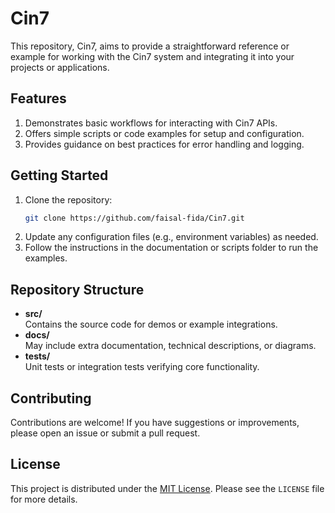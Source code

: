 # Cin7

This repository, Cin7, aims to provide a straightforward reference or example for working with the Cin7 system and integrating it into your projects or applications.

## Features

1. Demonstrates basic workflows for interacting with Cin7 APIs.
2. Offers simple scripts or code examples for setup and configuration.
3. Provides guidance on best practices for error handling and logging.

## Getting Started

1. Clone the repository:
   ```bash
   git clone https://github.com/faisal-fida/Cin7.git
   ```
2. Update any configuration files (e.g., environment variables) as needed.
3. Follow the instructions in the documentation or scripts folder to run the examples.

## Repository Structure

- **src/**  
  Contains the source code for demos or example integrations.
- **docs/**  
  May include extra documentation, technical descriptions, or diagrams.
- **tests/**  
  Unit tests or integration tests verifying core functionality.

## Contributing

Contributions are welcome! If you have suggestions or improvements, please open an issue or submit a pull request.

## License

This project is distributed under the [MIT License](LICENSE). Please see the `LICENSE` file for more details.
